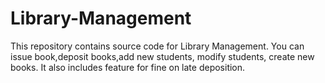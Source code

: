 # Library-Management
This repository contains source code for Library Management. 
You can issue book,deposit books,add new students, modify students, create new books.
It also includes feature for fine on late deposition.
